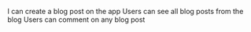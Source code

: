 I can create a blog post on the app
Users can see all blog posts from the blog
Users can comment on any blog post


